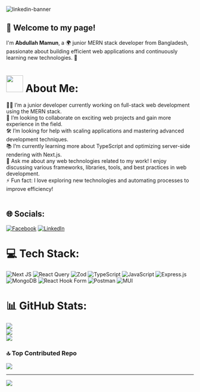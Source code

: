 ![linkedin-banner](https://github.com/user-attachments/assets/f66b2761-d7c2-4611-bff2-02fa6ae0a8dd)
<br/>
<h2>👋 Welcome to my page!</h2>
<p>I'm <strong>Abdullah Mamun</strong>, a 🌍 junior MERN stack developer from Bangladesh, passionate about building efficient web applications and continuously learning new technologies. 🚀</p>


# <img src="https://github.com/TheDudeThatCode/TheDudeThatCode/blob/master/Assets/Developer.gif" width="45" /> About Me:

👨‍💻 I’m a junior developer currently working on full-stack web development using the MERN stack.<br>🤝 I’m looking to collaborate on exciting web projects and gain more experience in the field.<br>🛠️ I’m looking for help with scaling applications and mastering advanced development techniques.<br>📚 I’m currently learning more about TypeScript and optimizing server-side rendering with Next.js.<br>💬 Ask me about any web technologies related to my work! I enjoy discussing various frameworks, libraries, tools, and best practices in web development.<br>⚡ Fun fact: I love exploring new technologies and automating processes to improve efficiency!<br><br>


## 🌐 Socials:
[![Facebook](https://img.shields.io/badge/Facebook-%231877F2.svg?logo=Facebook&logoColor=white)](https://facebook.com/abdullah-mamun-0110/) [![LinkedIn](https://img.shields.io/badge/LinkedIn-%230077B5.svg?logo=linkedin&logoColor=white)](https://linkedin.com/in/abdullah-mamun-0110) 

# 💻 Tech Stack:
![Next JS](https://img.shields.io/badge/Next-black?style=for-the-badge&logo=next.js&logoColor=white) ![React Query](https://img.shields.io/badge/-React%20Query-FF4154?style=for-the-badge&logo=react%20query&logoColor=white) ![Zod](https://img.shields.io/badge/zod-%233068b7.svg?style=for-the-badge&logo=zod&logoColor=white)  ![TypeScript](https://img.shields.io/badge/typescript-%23007ACC.svg?style=for-the-badge&logo=typescript&logoColor=white) ![JavaScript](https://img.shields.io/badge/javascript-%23323330.svg?style=for-the-badge&logo=javascript&logoColor=%23F7DF1E)  ![Express.js](https://img.shields.io/badge/express.js-%23404d59.svg?style=for-the-badge&logo=express&logoColor=%2361DAFB) ![MongoDB](https://img.shields.io/badge/MongoDB-%234ea94b.svg?style=for-the-badge&logo=mongodb&logoColor=white) ![React Hook Form](https://img.shields.io/badge/React%20Hook%20Form-%23EC5990.svg?style=for-the-badge&logo=reacthookform&logoColor=white) ![Postman](https://img.shields.io/badge/Postman-FF6C37?style=for-the-badge&logo=postman&logoColor=white) ![MUI](https://img.shields.io/badge/MUI-%230081CB.svg?style=for-the-badge&logo=mui&logoColor=white) 
# 📊 GitHub Stats:
![](https://github-readme-stats.vercel.app/api?username=abdullahMamun01&theme=dark&hide_border=false&include_all_commits=false&count_private=true)<br/>
![](https://github-readme-streak-stats.herokuapp.com/?user=abdullahMamun01&theme=dark&hide_border=false)<br/>
![](https://github-readme-stats.vercel.app/api/top-langs/?username=abdullahMamun01&theme=dark&hide_border=false&include_all_commits=false&count_private=true&layout=compact)

### 🔝 Top Contributed Repo
![](https://github-contributor-stats.vercel.app/api?username=abdullahMamun01&limit=5&theme=dark&combine_all_yearly_contributions=true)

---
[![](https://visitcount.itsvg.in/api?id=abdullahMamun01&icon=0&color=0)](https://visitcount.itsvg.in)

<!-- Proudly created with GPRM ( https://gprm.itsvg.in ) -->
